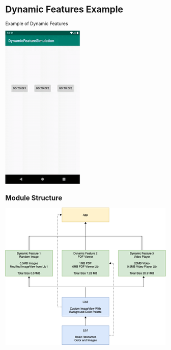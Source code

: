 Dynamic Features Example
=====

Example of Dynamic Features


<p>
  <img src="assets/demo.gif">
</p>

Module Structure
--------
[![screen](assets/structure.png)](https://github.com/nathanielkhuana/dynamic-feature-example)